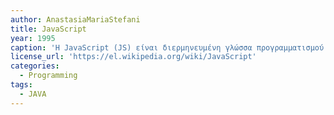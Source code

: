 ```yaml
---
author: AnastasiaMariaStefani
title: JavaScript
year: 1995
caption: 'Η JavaScript (JS) είναι διερμηνευμένη γλώσσα προγραμματισμού για ηλεκτρονικούς υπολογιστές. Αρχικά αποτέλεσε μέρος της υλοποίησης των φυλλομετρητών Ιστού, ώστε τα σενάρια από την πλευρά του πελάτη (client-side scripts) να μπορούν να επικοινωνούν με τον χρήστη, να ανταλλάσσουν δεδομένα ασύγχρονα και να αλλάζουν δυναμικά το περιεχόμενο του εγγράφου που εμφανίζεται.'
license_url: 'https://el.wikipedia.org/wiki/JavaScript'
categories:
  - Programming
tags:
  - JAVA
---
```

